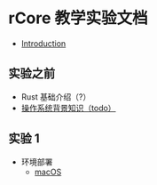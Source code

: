 # rCore 教学实验文档

* [Introduction](README.md)

## 实验之前
* Rust 基础介绍（?）
* [操作系统背景知识（todo）](docs/pre-lab/os.md)

## 实验 1
* 环境部署
    * [macOS](docs/lab1/env_mac.md)
